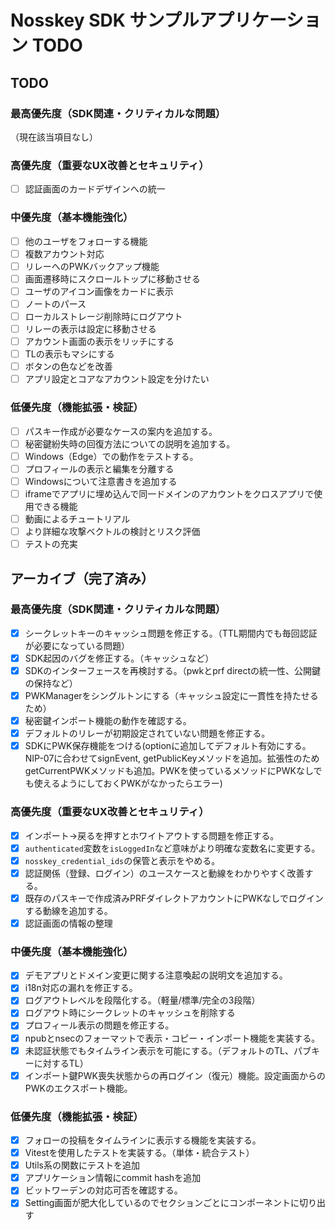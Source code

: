 # Nosskey SDK サンプルアプリケーション TODO

## TODO

### 最高優先度（SDK関連・クリティカルな問題）
（現在該当項目なし）

### 高優先度（重要なUX改善とセキュリティ）
- [ ] 認証画面のカードデザインへの統一

### 中優先度（基本機能強化）
- [ ] 他のユーザをフォローする機能
- [ ] 複数アカウント対応
- [ ] リレーへのPWKバックアップ機能
- [ ] 画面遷移時にスクロールトップに移動させる
- [ ] ユーザのアイコン画像をカードに表示
- [ ] ノートのパース
- [ ] ローカルストレージ削除時にログアウト
- [ ] リレーの表示は設定に移動させる
- [ ] アカウント画面の表示をリッチにする
- [ ] TLの表示もマシにする
- [ ] ボタンの色などを改善
- [ ] アプリ設定とコアなアカウント設定を分けたい

### 低優先度（機能拡張・検証）
- [ ] パスキー作成が必要なケースの案内を追加する。
- [ ] 秘密鍵紛失時の回復方法についての説明を追加する。
- [ ] Windows（Edge）での動作をテストする。
- [ ] プロフィールの表示と編集を分離する
- [ ] Windowsについて注意書きを追加する
- [ ] iframeでアプリに埋め込んで同一ドメインのアカウントをクロスアプリで使用できる機能
- [ ] 動画によるチュートリアル
- [ ] より詳細な攻撃ベクトルの検討とリスク評価
- [ ] テストの充実

## アーカイブ（完了済み）

### 最高優先度（SDK関連・クリティカルな問題）
- [x] シークレットキーのキャッシュ問題を修正する。（TTL期間内でも毎回認証が必要になっている問題）
- [x] SDK起因のバグを修正する。（キャッシュなど）
- [x] SDKのインターフェースを再検討する。（pwkとprf directの統一性、公開鍵の保持など）
- [x] PWKManagerをシングルトンにする（キャッシュ設定に一貫性を持たせるため）
- [x] 秘密鍵インポート機能の動作を確認する。
- [x] デフォルトのリレーが初期設定されていない問題を修正する。
- [x] SDKにPWK保存機能をつける(optionに追加してデフォルト有効にする。NIP-07に合わせてsignEvent, getPublicKeyメソッドを追加。拡張性のためgetCurrentPWKメソッドも追加。PWKを使っているメソッドにPWKなしでも使えるようにしておくPWKがなかったらエラー)

### 高優先度（重要なUX改善とセキュリティ）
- [x] インポート→戻るを押すとホワイトアウトする問題を修正する。
- [x] `authenticated`変数を`isLoggedIn`など意味がより明確な変数名に変更する。
- [x] `nosskey_credential_ids`の保管と表示をやめる。
- [x] 認証関係（登録、ログイン）のユースケースと動線をわかりやすく改善する。
- [x] 既存のパスキーで作成済みPRFダイレクトアカウントにPWKなしでログインする動線を追加する。
- [x] 認証画面の情報の整理

### 中優先度（基本機能強化）
- [x] デモアプリとドメイン変更に関する注意喚起の説明文を追加する。
- [x] i18n対応の漏れを修正する。
- [x] ログアウトレベルを段階化する。（軽量/標準/完全の3段階）
- [x] ログアウト時にシークレットのキャッシュを削除する
- [x] プロフィール表示の問題を修正する。
- [x] npubとnsecのフォーマットで表示・コピー・インポート機能を実装する。
- [x] 未認証状態でもタイムライン表示を可能にする。（デフォルトのTL、パブキーに対するTL）
- [x] インポート鍵PWK喪失状態からの再ログイン（復元）機能。設定画面からのPWKのエクスポート機能。

### 低優先度（機能拡張・検証）
- [x] フォローの投稿をタイムラインに表示する機能を実装する。
- [x] Vitestを使用したテストを実装する。（単体・統合テスト）
- [x] Utils系の関数にテストを追加
- [x] アプリケーション情報にcommit hashを追加
- [x] ビットワーデンの対応可否を確認する。
- [x] Setting画面が肥大化しているのでセクションごとにコンポーネントに切り出す
